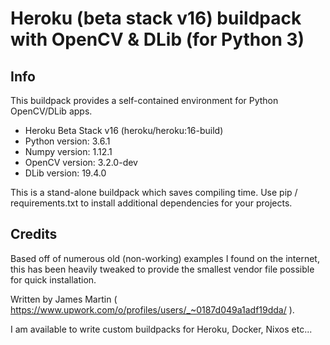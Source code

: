 # Heroku (beta stack v16) buildpack with OpenCV & DLib (for Python 3) 

## Info
This buildpack provides a self-contained environment for Python OpenCV/DLib apps.

* Heroku Beta Stack v16 (heroku/heroku:16-build)
* Python version: 3.6.1
* Numpy version: 1.12.1
* OpenCV version: 3.2.0-dev
* DLib version: 19.4.0

This is a stand-alone buildpack which saves compiling time. Use pip / requirements.txt to install additional dependencies for your projects.

## Credits

Based off of numerous old (non-working) examples I found on the internet, this has been heavily tweaked to provide the smallest vendor file possible for quick installation.

Written by James Martin ( https://www.upwork.com/o/profiles/users/_~0187d049a1adf19dda/ ).

I am available to write custom buildpacks for Heroku, Docker, Nixos etc...
